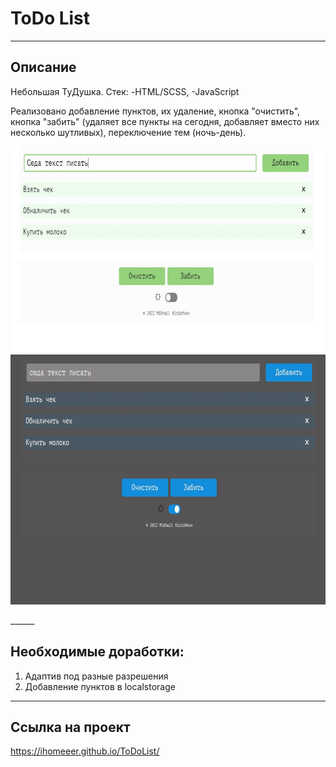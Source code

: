 # ToDo List
_______________

## Описание
Небольшая ТуДушка.
Стек:
-HTML/SCSS,
-JavaScript

Реализовано добавление пунктов, их удаление, кнопка "очистить", кнопка "забить" (удаляет все пункты на сегодня, добавляет вместо них несколько шутливых), переключение тем (ночь-день).


<p align="center">
  <img src="screenshots/main_light.jpg" height="330" width="800"/>
  <img src="screenshots/main_dark.jpg" height="400" width="800"/>
</p>
______

## Необходимые доработки:
1) Адаптив под разные разрешения
2) Добавление пунктов в localstorage

______
## Ссылка на проект

https://ihomeeer.github.io/ToDoList/
